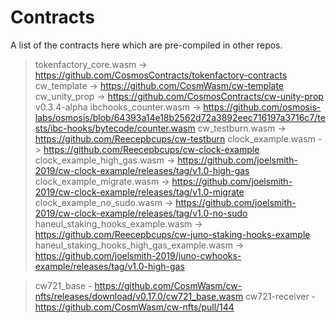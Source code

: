 # Contracts

A list of the contracts here which are pre-compiled in other repos.

> tokenfactory_core.wasm -> <https://github.com/CosmosContracts/tokenfactory-contracts>
> cw_template -> <https://github.com/CosmWasm/cw-template>
> cw_unity_prop -> <https://github.com/CosmosContracts/cw-unity-prop> v0.3.4-alpha
> ibchooks_counter.wasm -> <https://github.com/osmosis-labs/osmosis/blob/64393a14e18b2562d72a3892eec716197a3716c7/tests/ibc-hooks/bytecode/counter.wasm>
> cw_testburn.wasm -> <https://github.com/Reecepbcups/cw-testburn>
> clock_example.wasm -> <https://github.com/Reecepbcups/cw-clock-example>
> clock_example_high_gas.wasm -> <https://github.com/joelsmith-2019/cw-clock-example/releases/tag/v1.0-high-gas>
> clock_example_migrate.wasm -> <https://github.com/joelsmith-2019/cw-clock-example/releases/tag/v1.0-migrate>
> clock_example_no_sudo.wasm -> <https://github.com/joelsmith-2019/cw-clock-example/releases/tag/v1.0-no-sudo>
> haneul_staking_hooks_example.wasm -> <https://github.com/Reecepbcups/cw-juno-staking-hooks-example>
> haneul_staking_hooks_high_gas_example.wasm -> <https://github.com/joelsmith-2019/juno-cwhooks-example/releases/tag/v1.0-high-gas>

> cw721_base      - https://github.com/CosmWasm/cw-nfts/releases/download/v0.17.0/cw721_base.wasm
> cw721-receiver  - https://github.com/CosmWasm/cw-nfts/pull/144